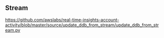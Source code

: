 ## Stream
https://github.com/awslabs/real-time-insights-account-activity/blob/master/source/update_ddb_from_stream/update_ddb_from_stream.py
